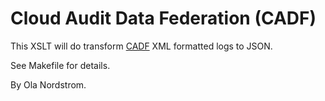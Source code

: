 Cloud Audit Data Federation (CADF)
==================================

This XSLT will do transform [CADF](http://www.dmtf.org/standards/cadf) XML
formatted logs to JSON.

See Makefile for details.

By Ola Nordstrom. 
